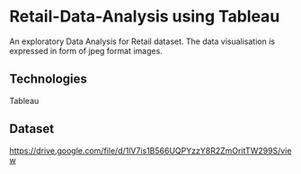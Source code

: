 # Retail-Data-Analysis using Tableau
An exploratory Data Analysis for Retail dataset. The data visualisation is expressed in form of jpeg format images.

## Technologies
Tableau

## Dataset 
https://drive.google.com/file/d/1lV7is1B566UQPYzzY8R2ZmOritTW299S/view

